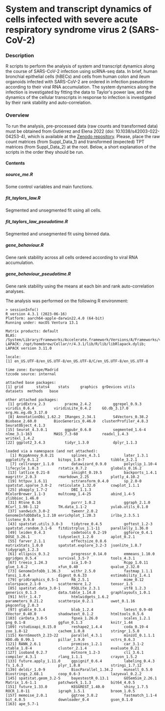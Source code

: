 # System and transcript dynamics of cells infected with severe acute respiratory syndrome virus 2 (SARS-CoV-2)

### Description
R scripts to perform the analysis of system and transcript dynamics along the course of SARS-CoV-2 infection using scRNA-seq data. In brief, human bronchial epithelial cells (hBECs) and cells from human colon and ileum organoids infected with SARS-CoV-2 are ordered in infection pseudotime according to their viral RNA accumulation. The system dynamics along the infection is investigated by fitting the data to Taylor's power law, and the dynamics of the cellular transcripts in response to infection is investigated by their rank stability and auto-correlation.

### Overview
To run the analysis, pre-processed data (raw counts and transformed data) must be obtained from Gutiérrez and Elena 2022 (doi: 10.1038/s42003-022-04253-4), which is available at the [Zenodo repository](https://zenodo.org/records/7198900). Please, place the raw count matrices (from Suppl_Data_1) and transformed (expected) TPT matrices (from Suppl_Data_2) at the root. Below, a short explanation of the scripts in the order they should be run.

#### Contents
##### source_me.R
Some control variables and main functions.

##### fit_taylors_law.R
Segmented and unsegmented fit using all cells.

##### fit_taylors_law_pseudotime.R
Segmented and unsegmented fit using binned data.

##### gene_behaviour.R
Gene rank stability across all cells ordered according to viral RNA accumulation.

##### gene_behaviour_pseudotime.R
Gene rank stability using the means at each bin and rank auto-correlation analyses.

The analysis was performed on the following R environment:

```
> sessionInfo()
R version 4.3.1 (2023-06-16)
Platform: aarch64-apple-darwin22.4.0 (64-bit)
Running under: macOS Ventura 13.1

Matrix products: default
BLAS:   /System/Library/Frameworks/Accelerate.framework/Versions/A/Frameworks/vecLib.framework/Versions/A/libBLAS.dylib 
LAPACK: /opt/homebrew/Cellar/r/4.3.1/lib/R/lib/libRlapack.dylib;  LAPACK version 3.11.0

locale:
[1] en_US.UTF-8/en_US.UTF-8/en_US.UTF-8/C/en_US.UTF-8/en_US.UTF-8

time zone: Europe/Madrid
tzcode source: internal

attached base packages:
[1] grid      stats4    stats     graphics  grDevices utils     datasets  methods   base     

other attached packages:
 [1] gridExtra_2.3         pracma_2.4.2          ggrepel_0.9.3         viridis_0.6.4         viridisLite_0.4.2     GO.db_3.17.0          org.Hs.eg.db_3.17.0  
 [8] AnnotationDbi_1.62.2  IRanges_2.34.1        S4Vectors_0.38.2      Biobase_2.60.0        BiocGenerics_0.46.0   clusterProfiler_4.8.3 SeuratObject_4.1.3   
[15] Seurat_4.3.0.1        ggpubr_0.6.0          segmented_1.6-4       nlme_3.1-163          MASS_7.3-60           readxl_1.4.3          writexl_1.4.2        
[22] ggplot2_3.4.3         tidyr_1.3.0           dplyr_1.1.3          

loaded via a namespace (and not attached):
  [1] RcppAnnoy_0.0.21        splines_4.3.1           later_1.3.1             ggplotify_0.1.2         bitops_1.0-7            tibble_3.2.1           
  [7] cellranger_1.1.0        datawizard_0.9.0        polyclip_1.10-4         lifecycle_1.0.3         rstatix_0.7.2           globals_0.16.2         
 [13] lattice_0.21-8          insight_0.19.5          backports_1.4.1         magrittr_2.0.3          rmarkdown_2.25          plotly_4.10.2          
 [19] httpuv_1.6.11           sctransform_0.4.0       sp_2.0-0                spatstat.sparse_3.0-2   reticulate_1.32.0       cowplot_1.1.1          
 [25] pbapply_1.7-2           DBI_1.1.3               RColorBrewer_1.1-3      multcomp_1.4-25         abind_1.4-5             zlibbioc_1.46.0        
 [31] Rtsne_0.16              purrr_1.0.2             ggraph_2.1.0            RCurl_1.98-1.12         TH.data_1.1-2           yulab.utils_0.1.0      
 [37] sandwich_3.0-2          tweenr_2.0.2            GenomeInfoDbData_1.2.10 enrichplot_1.20.3       irlba_2.3.5.1           listenv_0.9.0          
 [43] spatstat.utils_3.0-3    tidytree_0.4.5          goftest_1.2-3           spatstat.random_3.1-6   fitdistrplus_1.1-11     parallelly_1.36.0      
 [49] leiden_0.4.3            codetools_0.2-19        ggforce_0.4.1           DOSE_3.26.1             tidyselect_1.2.0        aplot_0.2.1            
 [55] farver_2.1.1            effectsize_0.8.6        matrixStats_1.0.0       spatstat.explore_3.2-3  jsonlite_1.8.7          tidygraph_1.2.3        
 [61] ellipsis_0.3.2          progressr_0.14.0        emmeans_1.10.0          ggridges_0.5.4          survival_3.5-7          tools_4.3.1            
 [67] treeio_1.24.3           ica_1.0-3               Rcpp_1.0.11             glue_1.6.2              xfun_0.40               qvalue_2.32.0          
 [73] GenomeInfoDb_1.36.3     withr_2.5.0             fastmap_1.1.1           fansi_1.0.4             digest_0.6.33           estimability_1.4.1     
 [79] gridGraphics_0.5-1      R6_2.5.1                mime_0.12               colorspace_2.1-0        scattermore_1.2         tensor_1.5             
 [85] spatstat.data_3.0-1     RSQLite_2.3.1           utf8_1.2.3              generics_0.1.3          data.table_1.14.8       graphlayouts_1.0.1     
 [91] httr_1.4.7              htmlwidgets_1.6.2       parameters_0.21.2       scatterpie_0.2.1        uwot_0.1.16             pkgconfig_2.0.3        
 [97] gtable_0.3.4            blob_1.2.4              lmtest_0.9-40           XVector_0.40.0          shadowtext_0.1.2        htmltools_0.5.6        
[103] carData_3.0-5           fgsea_1.26.0            scales_1.2.1            png_0.1-8               ggfun_0.1.3             knitr_1.44             
[109] rstudioapi_0.15.0       reshape2_1.4.4          coda_0.19-4             zoo_1.8-12              cachem_1.0.8            stringr_1.5.0          
[115] KernSmooth_2.23-22      parallel_4.3.1          miniUI_0.1.1.1          HDO.db_0.99.1           pillar_1.9.0            vctrs_0.6.3            
[121] RANN_2.6.1              promises_1.2.1          car_3.1-2               xtable_1.8-4            cluster_2.1.4           evaluate_0.21          
[127] isoband_0.2.7           mvtnorm_1.2-3           cli_3.6.1               compiler_4.3.1          rlang_1.1.1             crayon_1.5.2           
[133] future.apply_1.11.0     ggsignif_0.6.4          labeling_0.4.3          fs_1.6.3                plyr_1.8.8              stringi_1.7.12         
[139] deldir_1.0-9            BiocParallel_1.34.2     munsell_0.5.0           Biostrings_2.68.1       coop_0.6-3              lazyeval_0.2.2         
[145] spatstat.geom_3.2-5     bayestestR_0.13.1       GOSemSim_2.26.1         Matrix_1.6-1.1          patchwork_1.1.3         bit64_4.0.5            
[151] future_1.33.0           KEGGREST_1.40.0         shiny_1.7.5             ROCR_1.0-11             igraph_1.5.1            broom_1.0.5            
[157] memoise_2.0.1           ggtree_3.8.2            fastmatch_1.1-4         bit_4.0.5               downloader_0.4          gson_0.1.0             
[163] ape_5.7-1
```
